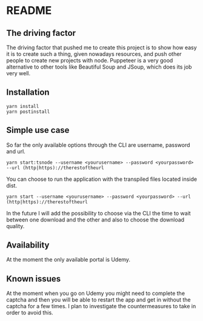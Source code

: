 
# README

## The driving factor

The driving factor that pushed me to create this project is to show how easy it is to create such a thing, given nowadays resources, and push other people to create new projects with node.
Puppeteer is a very good alternative to other tools like Beautiful Soup and JSoup, which does its job very well.


## Installation
```
yarn install
yarn postinstall
```

## Simple use case

So far the only available options through the CLI are username, password and url.


```yarn start:tsnode --username <yourusername> --password <yourpassword> --url (http|https)://therestoftheurl```

You can choose to run the application with the transpiled files located inside dist.

```yarn start --username <yourusername> --password <yourpassword> --url (http|https)://therestoftheurl```


In the future I will add the possibility to choose via the CLI the time to wait between one download and the other and also to choose the download quality.


## Availability

At the moment the only available portal is Udemy.

## Known issues

At the moment when you go on Udemy you might need to complete the captcha and then you will be able to restart the app and get in without the captcha for a few times.
I plan to investigate the countermeasures to take in order to avoid this.





